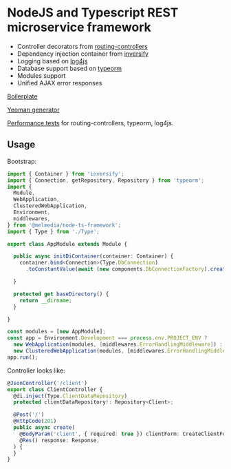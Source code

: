 # NodeJS and Typescript REST microservice framework

* Controller decorators from [routing-controllers](https://github.com/typestack/routing-controllers)
* Dependency injection container from [inversify](https://github.com/inversify/InversifyJS)
* Logging based on [log4js](https://github.com/log4js-node/log4js-node)
* Database support based on [typeorm](https://github.com/typeorm/typeorm)
* Modules support
* Unified AJAX error responses

[Boilerplate](https://github.com/melmedia/node-ts-microservice-boilerplate)

[Yeoman generator](https://github.com/melmedia/generator-node-ts-microservice)

[Performance tests](https://github.com/melfa/node-framework-load-test) for routing-controllers, typeorm, log4js.


## Usage

Bootstrap:
```typescript
import { Container } from 'inversify';
import { Connection, getRepository, Repository } from 'typeorm';
import {
  Module,
  WebApplication,
  ClusteredWebApplication,
  Environment,
  middlewares,
} from '@melmedia/node-ts-framework';
import { Type } from './Type';

export class AppModule extends Module {

  public async initDiContainer(container: Container) {
    container.bind<Connection>(Type.DbConnection)
      .toConstantValue(await (new components.DbConnectionFactory).create([this]));

  }

  protected get baseDirectory() {
    return __dirname;
  }

}

const modules = [new AppModule];
const app = Environment.Development === process.env.PROJECT_ENV ?
  new WebApplication(modules, [middlewares.ErrorHandlingMiddleware]) :
  new ClusteredWebApplication(modules, [middlewares.ErrorHandlingMiddleware]);
app.run();

```

Controller looks like:
```typescript
@JsonController('/client')
export class ClientController {
  @di.inject(Type.ClientDataRepository)
  protected clientDataRepository!: Repository<Client>;

  @Post('/')
  @HttpCode(201)
  public async create(
    @BodyParam('client', { required: true }) clientForm: CreateClientForm,
    @Res() response: Response,
  ) {
  }
}
```
